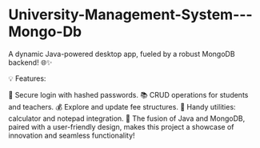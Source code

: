 # University-Management-System---Mongo-Db
A dynamic Java-powered desktop app, fueled by a robust MongoDB backend! 🌐✨

💡 Features:

🔐 Secure login with hashed passwords.
📚 CRUD operations for students and teachers.
💰 Explore and update fee structures.
🧮 Handy utilities: calculator and notepad integration.
🎨 The fusion of Java and MongoDB, paired with a user-friendly design, makes this project a showcase of innovation and seamless functionality! 
